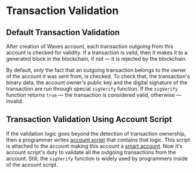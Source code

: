 # Transaction Validation

## Default Transaction Validation

After creation of Waves account, each transaction outgoing from this account is checked for validity. If a transaction is valid, then it makes it to a generated block in the blockchain, if not — it is rejected by the blockchain.

By default, _only_ the fact that an outgoing transaction belongs to the owner of the account it was sent from, is checked. To check that, the transaction's binary data, the account owner's public key and the digital signature of the transaction are run through special `sigVerify` function. If the `sigVerify` function returns `true` — the transaction is considered valid, otherwise — invalid.

## Transaction Validation Using Account Script

If the validation logic goes beyond the detection of transaction ownership, then a programmer writes [account script](/en/ride/script/script-types/account-script) that contains that logic. This script is attached to the account making this account a [smart account](/en/blockchain/account/smart-account). Now it's account script's duty to validate all the outgoing transactions from the account. Still, the `sigVerify` function is widely used by programmers inside of the account script.
